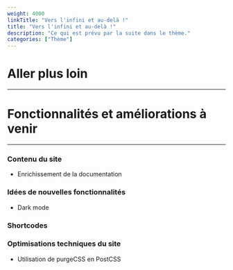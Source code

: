 ```yaml
---
weight: 4000
linkTitle: "Vers l'infini et au-delà !"
title: "Vers l'infini et au-delà !"
description: "Ce qui est prévu par la suite dans le thème."
categories: ["Thème"]
---
```


# Aller plus loin
---

# Fonctionnalités et améliorations à venir
---

### Contenu du site
* Enrichissement de la documentation

### Idées de nouvelles fonctionnalités
* Dark mode

### Shortcodes

### Optimisations techniques du site
* Utilisation de purgeCSS en PostCSS
